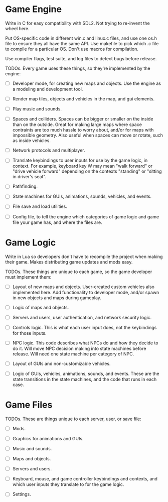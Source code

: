 # Game Engine

Write in C for easy compatibility with SDL2.
Not trying to re-invent the wheel here.

Put OS-specific code in different win.c and linux.c files, and use one os.h file to ensure they all have the same API. 
Use makefile to pick which .c file to compile for a particular OS. 
Don't use macros for compilation.

Use compiler flags, test suite, and log files to detect bugs before release.

TODOs. Every game uses these things, so they're implemented by the engine:

- [ ] Developer mode, for creating new maps and objects.
Use the engine as a modeling and development tool.

- [ ] Render map tiles, objects and vehicles in the map, and gui elements.
- [ ] Play music and sounds.
- [ ] Spaces and colliders. 
Spaces can be bigger or smaller on the inside than on the outside. 
Great for making large maps where space contraints are too much hassle to worry about, and/or for maps with impossible geometry.
Also useful when spaces can move or rotate, such as inside vehicles.

- [ ] Network protocols and multiplayer.
- [ ] Translate keybindings to user inputs for use by the game logic, in context.
For example, keyboard key W may mean "walk forward" or "drive vehicle forward" depending on the contexts "standing" or "sitting in driver's seat".

- [ ] Pathfinding.
- [ ] State machines for GUIs, animations, sounds, vehicles, and events.
- [ ] File save and load utilities.
- [ ] Config file, to tell the engine which categories of game logic and game file your game has, and where the files are.

# Game Logic

Write in Lua so developers don't have to recompile the project when making their game. 
Makes distributing game updates and mods easy.

TODOs. These things are unique to each game, so the game developer must implement them:

- [ ] Layout of new maps and objects. User-created custom vehicles also implemented here.
Add functionality to developer mode, and/or spawn in new objects and maps during gameplay.

- [ ] Logic of maps and objects.
- [ ] Servers and users, user authentication, and network security logic.
- [ ] Controls logic. This is what each user input does, not the keybindings for those inputs.
- [ ] NPC logic. This code describes what NPCs do and how they decide to do it.
Will move NPC decision making into state machines before release. Will need one state machine per category of NPC.

- [ ] Layout of GUIs and non-customizable vehicles.
- [ ] Logic of GUIs, vehicles, animations, sounds, and events.
These are the state transitions in the state machines, and the code that runs in each case.

# Game Files

TODOs. These are things unique to each server, user, or save file:

- [ ] Mods.

- [ ] Graphics for animations and GUIs.
- [ ] Music and sounds.
- [ ] Maps and objects.
- [ ] Servers and users.
- [ ] Keyboard, mouse, and game controller keybindings and contexts, and which user inputs they translate to for the game logic.
- [ ] Settings.
